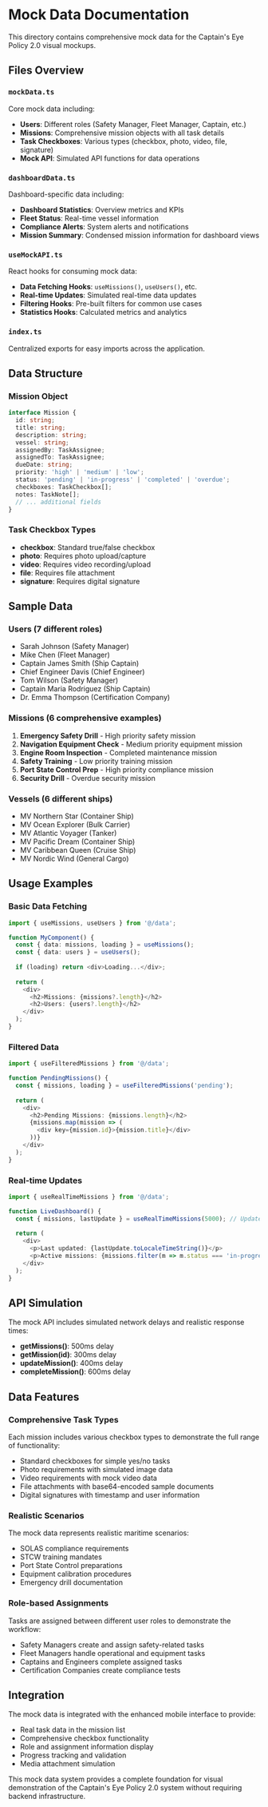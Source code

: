 # Mock Data Documentation

This directory contains comprehensive mock data for the Captain's Eye Policy 2.0 visual mockups.

## Files Overview

### `mockData.ts`
Core mock data including:
- **Users**: Different roles (Safety Manager, Fleet Manager, Captain, etc.)
- **Missions**: Comprehensive mission objects with all task details
- **Task Checkboxes**: Various types (checkbox, photo, video, file, signature)
- **Mock API**: Simulated API functions for data operations

### `dashboardData.ts` 
Dashboard-specific data including:
- **Dashboard Statistics**: Overview metrics and KPIs
- **Fleet Status**: Real-time vessel information
- **Compliance Alerts**: System alerts and notifications
- **Mission Summary**: Condensed mission information for dashboard views

### `useMockAPI.ts`
React hooks for consuming mock data:
- **Data Fetching Hooks**: `useMissions()`, `useUsers()`, etc.
- **Real-time Updates**: Simulated real-time data updates
- **Filtering Hooks**: Pre-built filters for common use cases
- **Statistics Hooks**: Calculated metrics and analytics

### `index.ts`
Centralized exports for easy imports across the application.

## Data Structure

### Mission Object
```typescript
interface Mission {
  id: string;
  title: string;
  description: string;
  vessel: string;
  assignedBy: TaskAssignee;
  assignedTo: TaskAssignee;
  dueDate: string;
  priority: 'high' | 'medium' | 'low';
  status: 'pending' | 'in-progress' | 'completed' | 'overdue';
  checkboxes: TaskCheckbox[];
  notes: TaskNote[];
  // ... additional fields
}
```

### Task Checkbox Types
- **checkbox**: Standard true/false checkbox
- **photo**: Requires photo upload/capture
- **video**: Requires video recording/upload
- **file**: Requires file attachment
- **signature**: Requires digital signature

## Sample Data

### Users (7 different roles)
- Sarah Johnson (Safety Manager)
- Mike Chen (Fleet Manager)  
- Captain James Smith (Ship Captain)
- Chief Engineer Davis (Chief Engineer)
- Tom Wilson (Safety Manager)
- Captain Maria Rodriguez (Ship Captain)
- Dr. Emma Thompson (Certification Company)

### Missions (6 comprehensive examples)
1. **Emergency Safety Drill** - High priority safety mission
2. **Navigation Equipment Check** - Medium priority equipment mission  
3. **Engine Room Inspection** - Completed maintenance mission
4. **Safety Training** - Low priority training mission
5. **Port State Control Prep** - High priority compliance mission
6. **Security Drill** - Overdue security mission

### Vessels (6 different ships)
- MV Northern Star (Container Ship)
- MV Ocean Explorer (Bulk Carrier)
- MV Atlantic Voyager (Tanker)
- MV Pacific Dream (Container Ship)
- MV Caribbean Queen (Cruise Ship)
- MV Nordic Wind (General Cargo)

## Usage Examples

### Basic Data Fetching
```typescript
import { useMissions, useUsers } from '@/data';

function MyComponent() {
  const { data: missions, loading } = useMissions();
  const { data: users } = useUsers();
  
  if (loading) return <div>Loading...</div>;
  
  return (
    <div>
      <h2>Missions: {missions?.length}</h2>
      <h2>Users: {users?.length}</h2>
    </div>
  );
}
```

### Filtered Data
```typescript
import { useFilteredMissions } from '@/data';

function PendingMissions() {
  const { missions, loading } = useFilteredMissions('pending');
  
  return (
    <div>
      <h2>Pending Missions: {missions.length}</h2>
      {missions.map(mission => (
        <div key={mission.id}>{mission.title}</div>
      ))}
    </div>
  );
}
```

### Real-time Updates
```typescript
import { useRealTimeMissions } from '@/data';

function LiveDashboard() {
  const { missions, lastUpdate } = useRealTimeMissions(5000); // Update every 5 seconds
  
  return (
    <div>
      <p>Last updated: {lastUpdate.toLocaleTimeString()}</p>
      <p>Active missions: {missions.filter(m => m.status === 'in-progress').length}</p>
    </div>
  );
}
```

## API Simulation

The mock API includes simulated network delays and realistic response times:
- **getMissions()**: 500ms delay
- **getMission(id)**: 300ms delay  
- **updateMission()**: 400ms delay
- **completeMission()**: 600ms delay

## Data Features

### Comprehensive Task Types
Each mission includes various checkbox types to demonstrate the full range of functionality:
- Standard checkboxes for simple yes/no tasks
- Photo requirements with simulated image data
- Video requirements with mock video data
- File attachments with base64-encoded sample documents
- Digital signatures with timestamp and user information

### Realistic Scenarios
The mock data represents realistic maritime scenarios:
- SOLAS compliance requirements
- STCW training mandates
- Port State Control preparations
- Equipment calibration procedures
- Emergency drill documentation

### Role-based Assignments
Tasks are assigned between different user roles to demonstrate the workflow:
- Safety Managers create and assign safety-related tasks
- Fleet Managers handle operational and equipment tasks
- Captains and Engineers complete assigned tasks
- Certification Companies create compliance tests

## Integration

The mock data is integrated with the enhanced mobile interface to provide:
- Real task data in the mission list
- Comprehensive checkbox functionality
- Role and assignment information display
- Progress tracking and validation
- Media attachment simulation

This mock data system provides a complete foundation for visual demonstration of the Captain's Eye Policy 2.0 system without requiring backend infrastructure.
